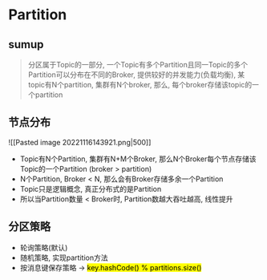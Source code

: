 # Partition

## sumup

> 分区属于Topic的一部分, 一个Topic有多个Partition且同一Topic的多个Partition可以分布在不同的Broker, 提供较好的并发能力(负载均衡), 
> 某topic有N个partition, 集群有N个broker, 那么, 每个broker存储该topic的一个partition

## 节点分布

![[Pasted image 20221116143921.png|500]]
- Topic有N个Partition, 集群有N+M个Broker, 那么N个Broker每个节点存储该Topic的一个Partition (broker > partition)
- N个Partition, Broker < N, 那么会有Broker存储多余一个Partition
- Topic只是逻辑概念, 真正分布式的是Partition
- 所以当Partition数量 < Broker时, Partition数越大吞吐越高, 线性提升

## 分区策略

- 轮询策略(默认)
- 随机策略, 实现partition方法
- 按消息键保存策略 -> <mark class="hltr-orange">key.hashCode() % partitions.size()</mark>
